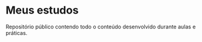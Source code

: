 # Meus estudos
 Repositório público contendo todo o conteúdo desenvolvido durante aulas e práticas.
